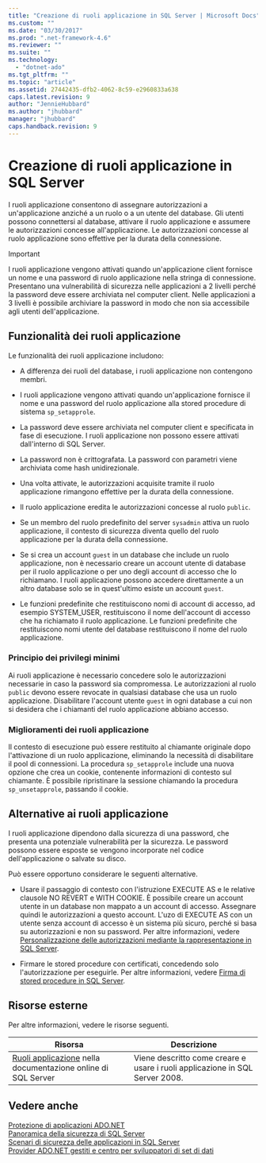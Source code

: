 ```yaml
---
title: "Creazione di ruoli applicazione in SQL Server | Microsoft Docs"
ms.custom: ""
ms.date: "03/30/2017"
ms.prod: ".net-framework-4.6"
ms.reviewer: ""
ms.suite: ""
ms.technology: 
  - "dotnet-ado"
ms.tgt_pltfrm: ""
ms.topic: "article"
ms.assetid: 27442435-dfb2-4062-8c59-e2960833a638
caps.latest.revision: 9
author: "JennieHubbard"
ms.author: "jhubbard"
manager: "jhubbard"
caps.handback.revision: 9
---
```

# Creazione di ruoli applicazione in SQL Server
I ruoli applicazione consentono di assegnare autorizzazioni a un'applicazione anziché a un ruolo o a un utente del database.  Gli utenti possono connettersi al database, attivare il ruolo applicazione e assumere le autorizzazioni concesse all'applicazione.  Le autorizzazioni concesse al ruolo applicazione sono effettive per la durata della connessione.  
  
> [!IMPORTANT]
>  I ruoli applicazione vengono attivati quando un'applicazione client fornisce un nome e una password di ruolo applicazione nella stringa di connessione.  Presentano una vulnerabilità di sicurezza nelle applicazioni a 2 livelli perché la password deve essere archiviata nel computer client.  Nelle applicazioni a 3 livelli è possibile archiviare la password in modo che non sia accessibile agli utenti dell'applicazione.  
  
## Funzionalità dei ruoli applicazione  
 Le funzionalità dei ruoli applicazione includono:  
  
-   A differenza dei ruoli del database, i ruoli applicazione non contengono membri.  
  
-   I ruoli applicazione vengono attivati quando un'applicazione fornisce il nome e una password del ruolo applicazione alla stored procedure di sistema `sp_setapprole`.  
  
-   La password deve essere archiviata nel computer client e specificata in fase di esecuzione. I ruoli applicazione non possono essere attivati dall'interno di SQL Server.  
  
-   La password non è crittografata.  La password con parametri viene archiviata come hash unidirezionale.  
  
-   Una volta attivate, le autorizzazioni acquisite tramite il ruolo applicazione rimangono effettive per la durata della connessione.  
  
-   Il ruolo applicazione eredita le autorizzazioni concesse al ruolo `public`.  
  
-   Se un membro del ruolo predefinito del server `sysadmin` attiva un ruolo applicazione, il contesto di sicurezza diventa quello del ruolo applicazione per la durata della connessione.  
  
-   Se si crea un account `guest` in un database che include un ruolo applicazione, non è necessario creare un account utente di database per il ruolo applicazione o per uno degli account di accesso che lo richiamano.  I ruoli applicazione possono accedere direttamente a un altro database solo se in quest'ultimo esiste un account `guest`.  
  
-   Le funzioni predefinite che restituiscono nomi di account di accesso, ad esempio SYSTEM\_USER, restituiscono il nome dell'account di accesso che ha richiamato il ruolo applicazione.  Le funzioni predefinite che restituiscono nomi utente del database restituiscono il nome del ruolo applicazione.  
  
### Principio dei privilegi minimi  
 Ai ruoli applicazione è necessario concedere solo le autorizzazioni necessarie in caso la password sia compromessa.  Le autorizzazioni al ruolo `public` devono essere revocate in qualsiasi database che usa un ruolo applicazione.  Disabilitare l'account utente `guest` in ogni database a cui non si desidera che i chiamanti del ruolo applicazione abbiano accesso.  
  
### Miglioramenti dei ruoli applicazione  
 Il contesto di esecuzione può essere restituito al chiamante originale dopo l'attivazione di un ruolo applicazione, eliminando la necessità di disabilitare il pool di connessioni.  La procedura `sp_setapprole` include una nuova opzione che crea un cookie, contenente informazioni di contesto sul chiamante.  È possibile ripristinare la sessione chiamando la procedura `sp_unsetapprole`, passando il cookie.  
  
## Alternative ai ruoli applicazione  
 I ruoli applicazione dipendono dalla sicurezza di una password, che presenta una potenziale vulnerabilità per la sicurezza.  Le password possono essere esposte se vengono incorporate nel codice dell'applicazione o salvate su disco.  
  
 Può essere opportuno considerare le seguenti alternative.  
  
-   Usare il passaggio di contesto con l'istruzione EXECUTE AS e le relative clausole NO REVERT e WITH COOKIE.  È possibile creare un account utente in un database non mappato a un account di accesso.  Assegnare quindi le autorizzazioni a questo account.  L'uzo di EXECUTE AS con un utente senza account di accesso è un sistema più sicuro, perché si basa su autorizzazioni e non su password.  Per altre informazioni, vedere [Personalizzazione delle autorizzazioni mediante la rappresentazione in SQL Server](../../../../../docs/framework/data/adonet/sql/customizing-permissions-with-impersonation-in-sql-server.md).  
  
-   Firmare le stored procedure con certificati, concedendo solo l'autorizzazione per eseguirle.  Per altre informazioni, vedere [Firma di stored procedure in SQL Server](../../../../../docs/framework/data/adonet/sql/signing-stored-procedures-in-sql-server.md).  
  
## Risorse esterne  
 Per altre informazioni, vedere le risorse seguenti.  
  
|Risorsa|Descrizione|  
|-------------|-----------------|  
|[Ruoli applicazione](http://msdn.microsoft.com/library/ms190998.aspx) nella documentazione online di SQL Server|Viene descritto come creare e usare i ruoli applicazione in SQL Server 2008.|  
  
## Vedere anche  
 [Protezione di applicazioni ADO.NET](../../../../../docs/framework/data/adonet/securing-ado-net-applications.md)   
 [Panoramica della sicurezza di SQL Server](../../../../../docs/framework/data/adonet/sql/overview-of-sql-server-security.md)   
 [Scenari di sicurezza delle applicazioni in SQL Server](../../../../../docs/framework/data/adonet/sql/application-security-scenarios-in-sql-server.md)   
 [Provider ADO.NET gestiti e centro per sviluppatori di set di dati](http://go.microsoft.com/fwlink/?LinkId=217917)